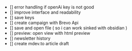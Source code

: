 - [] error handling if openAi key is not good
- [] improve interface and readability
- [] save keys
- [] create campaign with Brevo Api
- [] save and open file ( so i can work sinked with obsidian )
- [] preview: open view with html preview
- [] newsletter history
- [] create mdev.to article draft
